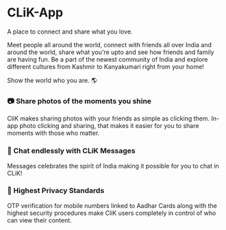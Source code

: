 # CLiK-App

A place to connect and share what you love.

Meet people all around the world, connect with friends all over India and around the world, share what you're upto and see how friends and family are having fun. Be a part of the newest community of India and explore different cultures from Kashmir to Kanyakumari right from your home!

Show the world who you are. :earth_americas:

### :camera: Share photos of the moments you shine 

CliK makes sharing photos with your friends as simple as clicking them. In-app photo clicking and sharing, that makes it easier for you to share moments with those who matter.

### :couple: Chat endlessly with CLiK Messages

Messages celebrates the spirit of India making it possible for you to chat in CLiK!

### :key: Highest Privacy Standards

OTP verification for mobile numbers linked to Aadhar Cards along with the highest security procedures make CliK users completely in control of who can view their content.
